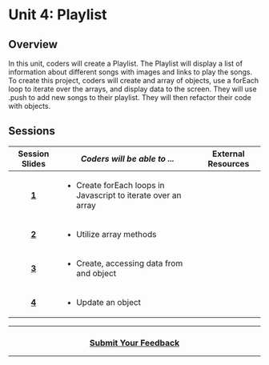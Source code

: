# Unit 4: Playlist

## Overview
In this unit, coders will create a Playlist. The Playlist will display a list of information about different songs with images and links to play the songs. To create this project, coders will create and array of objects, use a forEach loop to iterate over the arrays, and display data to the screen. They will use .push to add new songs to their playlist. They will then refactor their code with objects.

## Sessions 
|Session Slides|*Coders will be able to ...*|External Resources|
|:-------:|-------|:-------:|
|[**1**](https://docs.google.com/presentation/d/1g_ql4mImbMm5bGUQ0DEsDBG8XEUquMz6_AR2IfPY4mI/edit#slide=id.g557d3cfcd8_0_209)|<ul><li>Create forEach loops in Javascript to iterate over an array</li></ul>||
|[**2**](https://drive.google.com/open?id=16w2Ccxayv5ZFtuUY89_G_QoEIghi3D09jNMnEyl48Cg)|<ul><li>Utilize array methods</li></ul>||
|[**3**](https://drive.google.com/open?id=1OiuILwAWguKwWo3ZnMCH-CW4pJObWswvG3wVyLmIj0E)|<ul><li>Create, accessing data from and object</li></ul>||
|[**4**](https://drive.google.com/open?id=1CVrx44battLmSPY7qPh8_lzBijrjZrhPVoAemoNTcN0)|<ul><li>Update an object</li></ul>|| 

----
<h3 align="center"><a href="https://docs.google.com/forms/d/e/1FAIpQLSeLpI-m6UKvIxk97F8R1iidFRaYXJ3dfcUuIjx2Pz0WMfO1SA/viewform">Submit Your Feedback</a>  </h3>

----

